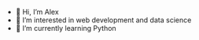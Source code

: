- 👋 Hi, I’m Alex
- 👀 I’m interested in web development and data science
- 🌱 I’m currently learning Python

